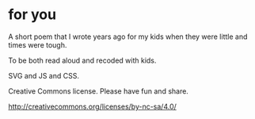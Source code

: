 # for you
A short poem that I wrote years ago for my kids when they were little and times were tough.

To be both read aloud and recoded with kids. 

SVG and JS and CSS. 

Creative Commons license. Please have fun and share.

http://creativecommons.org/licenses/by-nc-sa/4.0/

